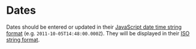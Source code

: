 # Dates

Dates should be entered or updated in their
[JavaScript date time string format](https://developer.mozilla.org/en-US/docs/Web/JavaScript/Reference/Global_Objects/Date#date_time_string_format)
(e.g. `2011-10-05T14:48:00.000Z`). They will be displayed in their
[ISO string format](https://developer.mozilla.org/en-US/docs/Web/JavaScript/Reference/Global_Objects/Date/toISOString).
